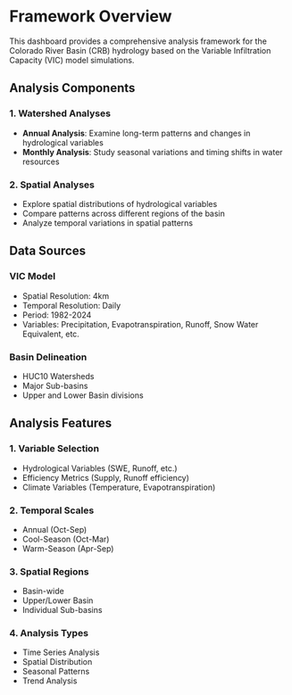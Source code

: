# Framework Overview

This dashboard provides a comprehensive analysis framework for the Colorado River Basin (CRB) hydrology based on the Variable Infiltration Capacity (VIC) model simulations.

## Analysis Components

### 1. Watershed Analyses
- **Annual Analysis**: Examine long-term patterns and changes in hydrological variables
- **Monthly Analysis**: Study seasonal variations and timing shifts in water resources

### 2. Spatial Analyses
- Explore spatial distributions of hydrological variables
- Compare patterns across different regions of the basin
- Analyze temporal variations in spatial patterns

## Data Sources

### VIC Model
- Spatial Resolution: 4km
- Temporal Resolution: Daily
- Period: 1982-2024
- Variables: Precipitation, Evapotranspiration, Runoff, Snow Water Equivalent, etc.

### Basin Delineation
- HUC10 Watersheds
- Major Sub-basins
- Upper and Lower Basin divisions

## Analysis Features

### 1. Variable Selection
- Hydrological Variables (SWE, Runoff, etc.)
- Efficiency Metrics (Supply, Runoff efficiency)
- Climate Variables (Temperature, Evapotranspiration)

### 2. Temporal Scales
- Annual (Oct-Sep)
- Cool-Season (Oct-Mar)
- Warm-Season (Apr-Sep)

### 3. Spatial Regions
- Basin-wide
- Upper/Lower Basin
- Individual Sub-basins

### 4. Analysis Types
- Time Series Analysis
- Spatial Distribution
- Seasonal Patterns
- Trend Analysis 